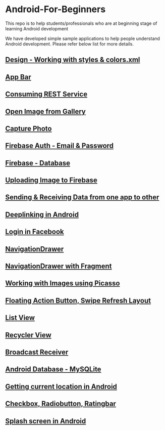 # Android-For-Beginners

This repo is to help students/professionals who are at beginning stage of learning Android development

We have developed simple sample applications to help people understand Android development. Please refer below list for more details.


## [Design - Working with styles & colors.xml](https://github.com/iamvickyav/Android-For-Beginners/blob/master/design.md)

## [App Bar](https://github.com/iamvickyav/Android-For-Beginners/blob/master/design.md)

## [Consuming REST Service](https://github.com/iamvickyav/Android-For-Beginners/blob/master/design.md)

## [Open Image from Gallery](https://github.com/iamvickyav/Android-For-Beginners/blob/master/design.md)

## [Capture Photo](https://github.com/iamvickyav/Android-For-Beginners/blob/master/design.md)

## [Firebase Auth - Email & Password](https://github.com/iamvickyav/Android-For-Beginners/blob/master/design.md)

## [Firebase - Database](https://github.com/iamvickyav/Android-For-Beginners/blob/master/design.md)

## [Uploading Image to Firebase](https://github.com/iamvickyav/Android-For-Beginners/blob/master/design.md)

## [Sending & Receiving Data from one app to other](https://github.com/iamvickyav/Android-For-Beginners/blob/master/design.md)

## [Deeplinking in Android](https://github.com/iamvickyav/Android-For-Beginners/blob/master/design.md)

## [Login in Facebook](https://github.com/iamvickyav/Android-For-Beginners/blob/master/design.md)

## [NavigationDrawer](https://github.com/iamvickyav/Android-For-Beginners/blob/master/design.md)

## [NavigationDrawer with Fragment](https://github.com/iamvickyav/Android-For-Beginners/blob/master/design.md)

## [Working with Images using Picasso](https://github.com/iamvickyav/Android-For-Beginners/blob/master/design.md)

## [Floating Action Button, Swipe Refresh Layout](https://github.com/iamvickyav/Android-For-Beginners/blob/master/design.md)

## [List View](https://github.com/iamvickyav/Android-For-Beginners/blob/master/design.md)

## [Recycler View](https://github.com/iamvickyav/Android-For-Beginners/blob/master/design.md)

## [Broadcast Receiver](https://github.com/iamvickyav/Android-For-Beginners/blob/master/design.md)

## [Android Database - MySQLite](https://github.com/iamvickyav/Android-For-Beginners/blob/master/design.md)

## [Getting current location in Android](https://github.com/iamvickyav/Android-For-Beginners/blob/master/design.md)

## [Checkbox, Radiobutton, Ratingbar](https://github.com/iamvickyav/Android-For-Beginners/blob/master/design.md)

## [Splash screen in Android](https://github.com/iamvickyav/Android-For-Beginners/blob/master/design.md)
